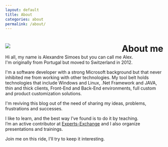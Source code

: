 ```yaml
---
layout: default
title: About
categories: about
permalink: /about/
---
```


<h1>
	<img class="profile-picture" src="http://www.gravatar.com/avatar/eada57c6441e30a5337fbb1e877216cb" />
	<div style="float: right;">About me</div>
</h1>


Hi all, my name is Alexandre Simoes but you can call me Alex.  
I'm originally from Portugal but moved to Switzerland in 2012.

I'm a software developer with a strong Microsoft background but that never inhibited me from working with other technologies. My tool belt holds technologies that include Windows and Linux, .Net Framework and JAVA, thin and thick clients, Front-End and Back-End environments, full custom and product customization solutions.

I'm reviving this blog out of the need of sharing my ideas, problems, frustrations and successes.

I like to learn, and the best way I’ve found is to do it by teaching.  
I’m an active contributor at <a href="http://www.experts-exchange.com/members/AlexCode.html">Experts-Exchange</a> and I also organize presentations and trainings.

Join me on this ride, I'll try to keep it interesting.